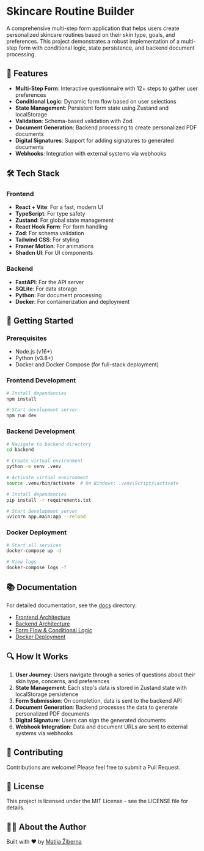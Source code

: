 # Skincare Routine Builder

A comprehensive multi-step form application that helps users create personalized skincare routines based on their skin type, goals, and preferences. This project demonstrates a robust implementation of a multi-step form with conditional logic, state persistence, and backend document processing.

## 🌟 Features

- **Multi-Step Form**: Interactive questionnaire with 12+ steps to gather user preferences
- **Conditional Logic**: Dynamic form flow based on user selections
- **State Management**: Persistent form state using Zustand and localStorage
- **Validation**: Schema-based validation with Zod
- **Document Generation**: Backend processing to create personalized PDF documents
- **Digital Signatures**: Support for adding signatures to generated documents
- **Webhooks**: Integration with external systems via webhooks

## 🛠️ Tech Stack

### Frontend
- **React + Vite**: For a fast, modern UI
- **TypeScript**: For type safety
- **Zustand**: For global state management
- **React Hook Form**: For form handling
- **Zod**: For schema validation
- **Tailwind CSS**: For styling
- **Framer Motion**: For animations
- **Shadcn UI**: For UI components

### Backend
- **FastAPI**: For the API server
- **SQLite**: For data storage
- **Python**: For document processing
- **Docker**: For containerization and deployment

## 🚀 Getting Started

### Prerequisites
- Node.js (v16+)
- Python (v3.8+)
- Docker and Docker Compose (for full-stack deployment)

### Frontend Development
```bash
# Install dependencies
npm install

# Start development server
npm run dev
```

### Backend Development
```bash
# Navigate to backend directory
cd backend

# Create virtual environment
python -m venv .venv

# Activate virtual environment
source .venv/bin/activate  # On Windows: .venv\Scripts\activate

# Install dependencies
pip install -r requirements.txt

# Start development server
uvicorn app.main:app --reload
```

### Docker Deployment
```bash
# Start all services
docker-compose up -d

# View logs
docker-compose logs -f
```

## 📚 Documentation

For detailed documentation, see the [docs](./docs) directory:

- [Frontend Architecture](./docs/frontend.md)
- [Backend Architecture](./docs/backend.md)
- [Form Flow & Conditional Logic](./docs/form-flow.md)
- [Docker Deployment](./docs/deployment.md)

## 🔍 How It Works

1. **User Journey**: Users navigate through a series of questions about their skin type, concerns, and preferences
2. **State Management**: Each step's data is stored in Zustand state with localStorage persistence
3. **Form Submission**: On completion, data is sent to the backend API
4. **Document Generation**: Backend processes the data to generate personalized PDF documents
5. **Digital Signature**: Users can sign the generated documents
6. **Webhook Integration**: Data and document URLs are sent to external systems via webhooks

## 🤝 Contributing

Contributions are welcome! Please feel free to submit a Pull Request.

## 📝 License

This project is licensed under the MIT License - see the LICENSE file for details.

## 👨‍💻 About the Author

Built with ❤️ by [Matija Žiberna](https://buildwithmatija.com/)
